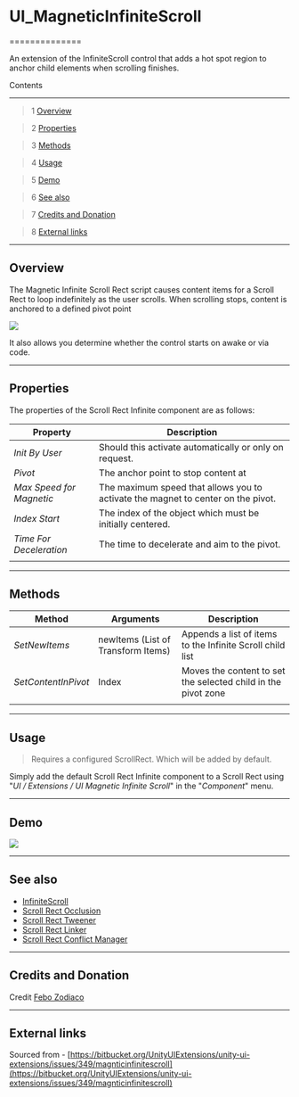 # UI_MagneticInfiniteScroll

==============

An extension of the InfiniteScroll control that adds a hot spot region to anchor child elements when scrolling finishes.

Contents

---------

> 1 [Overview](#markdown-header-overview)

> 2 [Properties](#markdown-header-properties)

> 3 [Methods](#markdown-header-methods)

> 4 [Usage](#markdown-header-usage)

> 5 [Demo](#markdown-header-demo)

> 6 [See also](#markdown-header-see-also)

> 7 [Credits and Donation](#markdown-header-credits-and-donation)

> 8 [External links](#markdown-header-external-links)

---------

## Overview

The Magnetic Infinite Scroll Rect script causes content items for a Scroll Rect to loop indefinitely as the user scrolls.  When scrolling stops, content is anchored to a defined pivot point

![](https://bitbucket.org/UnityUIExtensions/unity-ui-extensions/wiki/Controls/Images/MagneticInfiniteScrollInspector.jpg)

It also allows you determine whether the control starts on awake or via code.

---------

## Properties

The properties of the Scroll Rect Infinite component are as follows:

Property | Description
--------- | --------------
*Init By User*|Should this activate automatically or only on request.
*Pivot*|The anchor point to stop content at
*Max Speed for Magnetic*|The maximum speed that allows you to activate the magnet to center on the pivot.
*Index Start*|The index of the object which must be initially centered.
*Time For Deceleration*|The time to decelerate and aim to the pivot.
||

---------

## Methods

Method | Arguments | Description
--- | --- | ---
*SetNewItems*|newItems (List of Transform Items)|Appends a list of items to the Infinite Scroll child list
*SetContentInPivot*|Index|Moves the content to set the selected child in the pivot zone
||

---------

## Usage

> Requires a configured ScrollRect.  Which will be added by  default.

Simply add the default Scroll Rect Infinite component to a Scroll Rect using "*UI / Extensions / UI Magnetic Infinite Scroll*" in the "*Component*" menu.

---------

## Demo

![](https://bitbucket.org/UnityUIExtensions/unity-ui-extensions/wiki/Controls/Images/MagneticInfiniteScrollDemo.gif)

---------

## See also

* [InfiniteScroll](https://bitbucket.org/UnityUIExtensions/unity-ui-extensions/wiki/Controls/UI_InfiniteScroll)
* [Scroll Rect Occlusion](https://bitbucket.org/UnityUIExtensions/unity-ui-extensions/wiki/Controls/UI_ScrollRectOcclusion)
* [Scroll Rect Tweener](https://bitbucket.org/UnityUIExtensions/unity-ui-extensions/wiki/Controls/ScrollRectTweener)
* [Scroll Rect Linker](https://bitbucket.org/UnityUIExtensions/unity-ui-extensions/wiki/Controls/ScrollRectLinker)
* [Scroll Rect Conflict Manager](https://bitbucket.org/UnityUIExtensions/unity-ui-extensions/wiki/Controls/ScrollConflictManager)

---------

## Credits and Donation

Credit [Febo Zodiaco](https://bitbucket.org/FeboGamedeveloper/)

---------

## External links

Sourced from - [https://bitbucket.org/UnityUIExtensions/unity-ui-extensions/issues/349/magnticinfinitescroll](https://bitbucket.org/UnityUIExtensions/unity-ui-extensions/issues/349/magnticinfinitescroll)
